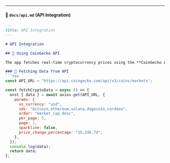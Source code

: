 
---

#### 📌 **`docs/api.md` (API Integration)**
```md
---
title: API Integration
---

# API Integration

## 🔗 Using CoinGecko API

The app fetches real-time cryptocurrency prices using the **CoinGecko API**.

### 🔹 Fetching Data from API
```tsx
const API_URL = "https://api.coingecko.com/api/v3/coins/markets";

const fetchCryptoData = async () => {
  onst { data } = await axios.get(API_URL, {
    params: {
      vs_currency: "usd",
      ids: "bitcoin,ethereum,solana,dogecoin,cardano",
      order: "market_cap_desc",
      per_page: 5,
      page: 1,
      sparkline: false, 
      price_change_percentage: "1h,24h,7d",
    },
  });
  console.log(data);
  return data;
};

